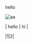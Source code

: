 hello


![aa](https://github.com/shiep18/EIS2020/blob/master/markdowncheatsheet.JPG)  

| hello | hi |

|1|2|
